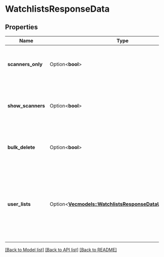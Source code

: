 # WatchlistsResponseData

## Properties

Name | Type | Description | Notes
------------ | ------------- | ------------- | -------------
**scanners_only** | Option<**bool**> | Indicates if query results contain only market scanners. | [optional]
**show_scanners** | Option<**bool**> | Indicates if market scanners are included in query results. | [optional]
**bulk_delete** | Option<**bool**> | Indicates if username's watchlists can be bulk-deleted. | [optional]
**user_lists** | Option<[**Vec<models::WatchlistsResponseDataUserListsInner>**](watchlistsResponse_data_user_lists_inner.md)> | Array of objects detailing the watchlists saved for the username in use in the current Web API session. | [optional]

[[Back to Model list]](../README.md#documentation-for-models) [[Back to API list]](../README.md#documentation-for-api-endpoints) [[Back to README]](../README.md)


